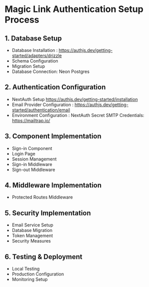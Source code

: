 # Magic Link Authentication Setup Process

## 1. Database Setup
- Database Installation : https://authjs.dev/getting-started/adapters/drizzle
- Schema Configuration
- Migration Setup
- Database Connection:
    Neon Postgres
    

## 2. Authentication Configuration 
- NextAuth Setup
          https://authjs.dev/getting-started/installation
- Email Provider Configuration :
          https://authjs.dev/getting-started/authentication/email
- Environment Configuration :
          NextAuth Secret
          SMTP Credentials:
          https://mailtrap.io/

## 3. Component Implementation
- Sign-in Component
- Login Page
- Session Management
- Sign-in Middleware
- Sign-out Middleware

## 4. Middleware Implementation
- Protected Routes Middleware


## 5. Security Implementation
- Email Service Setup
- Database Migration
- Token Management
- Security Measures

## 6. Testing & Deployment
- Local Testing
- Production Configuration
- Monitoring Setup
